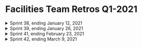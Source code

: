 # Facilities Team Retros Q1-2021

<details>
<summary> Sprint 38, ending January 12, 2021 </summary>

![Sprint 38 Retro board](https://github.com/department-of-veterans-affairs/va.gov-team/blob/master/teams/vsa/teams/facility-locator/images/Sprint%20retro%2038.png)

</details>

<details>
<summary> Sprint 39, ending January 26, 2021 </summary>

![Sprint 39 Retro board](https://github.com/department-of-veterans-affairs/va.gov-team/blob/master/teams/vsa/teams/facility-locator/images/sprint%2039%20retro.png)

</details>

<details>
<summary> Sprint 41, ending February  23, 2021 </summary>

![Sprint 41 Retro board](https://github.com/department-of-veterans-affairs/va.gov-team/blob/master/teams/vsa/teams/facility-locator/images/sprint%2041.png)

</details>

<details>
<summary> Sprint 42, ending March 9, 2021 </summary>

![Sprint 42 Retro board](https://github.com/department-of-veterans-affairs/va.gov-team/blob/master/teams/vsa/teams/facility-locator/images/Retro%20Sprint%2042.png)

</details>
